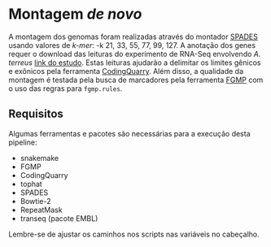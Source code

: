 # Montagem _de novo_

A montagem dos genomas foram realizadas através do montador [SPADES](http://bioinf.spbau.ru/spades) usando valores de _k-mer_: -k 21, 33, 55, 77, 99, 127. A anotação dos genes requer o download das leituras do experimento de RNA-Seq envolvendo _A. terreus_ [link do estudo](http://trace.ddbj.nig.ac.jp/DRASearch/study?acc=SRP063843). Estas leituras ajudarão a delimitar os limites gênicos e exônicos pela ferramenta [CodingQuarry](10.1186/s12864-015-1344-4). Além disso, a qualidade da montagem é testada pela busca de marcadores pela ferramenta [FGMP](https://github.com/stajichlab/FGMP) com o uso das regras para `fgmp.rules`.

## Requisitos

Algumas ferramentas e pacotes são necessárias para a execução desta pipeline:

- snakemake
- FGMP
- CodingQuarry
- tophat
- SPADES
- Bowtie-2
- RepeatMask
- transeq (pacote EMBL)

Lembre-se de ajustar os caminhos nos scripts nas variáveis no cabeçalho.